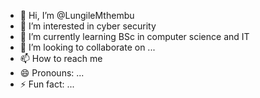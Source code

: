- 👋 Hi, I’m @LungileMthembu
- 👀 I’m interested in cyber security
- 🌱 I’m currently learning BSc in computer science and IT
- 💞️ I’m looking to collaborate on ...
- 📫 How to reach me 
- 😄 Pronouns: ...
- ⚡ Fun fact: ...

<!---
LungileMthembu/LungileMthembu is a ✨ special ✨ repository because its `README.md` (this file) appears on your GitHub profile.
You can click the Preview link to take a look at your changes.
--->

